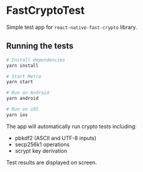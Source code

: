 # FastCryptoTest

Simple test app for `react-native-fast-crypto` library.

## Running the tests

```bash
# Install dependencies
yarn install

# Start Metro
yarn start

# Run on Android
yarn android

# Run on iOS  
yarn ios
```

The app will automatically run crypto tests including:
- pbkdf2 (ASCII and UTF-8 inputs)
- secp256k1 operations
- scrypt key derivation

Test results are displayed on screen.